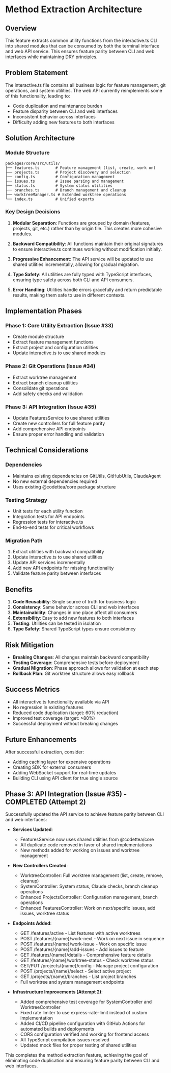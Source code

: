 # Method Extraction Architecture

## Overview
This feature extracts common utility functions from the interactive.ts CLI into shared modules that can be consumed by both the terminal interface and web API service. This ensures feature parity between CLI and web interfaces while maintaining DRY principles.

## Problem Statement
The interactive.ts file contains all business logic for feature management, git operations, and system utilities. The web API currently reimplements some of this functionality, leading to:
- Code duplication and maintenance burden
- Feature disparity between CLI and web interfaces
- Inconsistent behavior across interfaces
- Difficulty adding new features to both interfaces

## Solution Architecture

### Module Structure
```
packages/core/src/utils/
├── features.ts       # Feature management (list, create, work on)
├── projects.ts       # Project discovery and selection
├── config.ts         # Configuration management
├── issues.ts         # Issue parsing and management
├── status.ts         # System status utilities
├── branches.ts       # Branch management and cleanup
├── worktreeManager.ts # Extended worktree operations
└── index.ts          # Unified exports
```

### Key Design Decisions

1. **Modular Separation**: Functions are grouped by domain (features, projects, git, etc.) rather than by origin file. This creates more cohesive modules.

2. **Backward Compatibility**: All functions maintain their original signatures to ensure interactive.ts continues working without modification initially.

3. **Progressive Enhancement**: The API service will be updated to use shared utilities incrementally, allowing for gradual migration.

4. **Type Safety**: All utilities are fully typed with TypeScript interfaces, ensuring type safety across both CLI and API consumers.

5. **Error Handling**: Utilities handle errors gracefully and return predictable results, making them safe to use in different contexts.

## Implementation Phases

### Phase 1: Core Utility Extraction (Issue #33)
- Create module structure
- Extract feature management functions
- Extract project and configuration utilities
- Update interactive.ts to use shared modules

### Phase 2: Git Operations (Issue #34)
- Extract worktree management
- Extract branch cleanup utilities
- Consolidate git operations
- Add safety checks and validation

### Phase 3: API Integration (Issue #35)
- Update FeaturesService to use shared utilities
- Create new controllers for full feature parity
- Add comprehensive API endpoints
- Ensure proper error handling and validation

## Technical Considerations

### Dependencies
- Maintains existing dependencies on GitUtils, GitHubUtils, ClaudeAgent
- No new external dependencies required
- Uses existing @codettea/core package structure

### Testing Strategy
- Unit tests for each utility function
- Integration tests for API endpoints
- Regression tests for interactive.ts
- End-to-end tests for critical workflows

### Migration Path
1. Extract utilities with backward compatibility
2. Update interactive.ts to use shared utilities
3. Update API services incrementally
4. Add new API endpoints for missing functionality
5. Validate feature parity between interfaces

## Benefits

1. **Code Reusability**: Single source of truth for business logic
2. **Consistency**: Same behavior across CLI and web interfaces
3. **Maintainability**: Changes in one place affect all consumers
4. **Extensibility**: Easy to add new features to both interfaces
5. **Testing**: Utilities can be tested in isolation
6. **Type Safety**: Shared TypeScript types ensure consistency

## Risk Mitigation

- **Breaking Changes**: All changes maintain backward compatibility
- **Testing Coverage**: Comprehensive tests before deployment
- **Gradual Migration**: Phase approach allows for validation at each step
- **Rollback Plan**: Git worktree structure allows easy rollback

## Success Metrics

- All interactive.ts functionality available via API
- No regression in existing features
- Reduced code duplication (target: 60% reduction)
- Improved test coverage (target: >80%)
- Successful deployment without breaking changes

## Future Enhancements

After successful extraction, consider:
- Adding caching layer for expensive operations
- Creating SDK for external consumers
- Adding WebSocket support for real-time updates
- Building CLI using API client for true single source


## Phase 3: API Integration (Issue #35) - COMPLETED (Attempt 2)

Successfully updated the API service to achieve feature parity between CLI and web interfaces:

- **Services Updated**:
  - FeaturesService now uses shared utilities from @codettea/core
  - All duplicate code removed in favor of shared implementations
  - New methods added for working on issues and worktree management

- **New Controllers Created**:
  - WorktreeController: Full worktree management (list, create, remove, cleanup)
  - SystemController: System status, Claude checks, branch cleanup operations
  - Enhanced ProjectsController: Configuration management, branch operations
  - Enhanced FeaturesController: Work on next/specific issues, add issues, worktree status

- **Endpoints Added**:
  - GET /features/active - List features with active worktrees
  - POST /features/{name}/work-next - Work on next issue in sequence
  - POST /features/{name}/work-issue - Work on specific issue
  - POST /features/{name}/add-issues - Add issues to feature
  - GET /features/{name}/details - Comprehensive feature details
  - GET /features/{name}/worktree-status - Check worktree status
  - GET/PUT /projects/{name}/config - Manage project configuration
  - POST /projects/{name}/select - Select active project
  - GET /projects/{name}/branches - List project branches
  - Full worktree and system management endpoints

- **Infrastructure Improvements (Attempt 2)**:
  - Added comprehensive test coverage for SystemController and WorktreeController
  - Fixed rate limiter to use express-rate-limit instead of custom implementation
  - Added CI/CD pipeline configuration with GitHub Actions for automated builds and deployments
  - CORS configuration verified and working for frontend access
  - All TypeScript compilation issues resolved
  - Updated mock files for proper testing of shared utilities

This completes the method extraction feature, achieving the goal of eliminating code duplication and ensuring feature parity between CLI and web interfaces.


